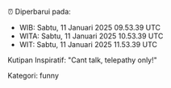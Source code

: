 ⏰ Diperbarui pada:
- WIB: Sabtu, 11 Januari 2025 09.53.39 UTC
- WITA: Sabtu, 11 Januari 2025 10.53.39 UTC
- WIT: Sabtu, 11 Januari 2025 11.53.39 UTC

Kutipan Inspiratif:
"Cant talk, telepathy only!"


Kategori: funny

